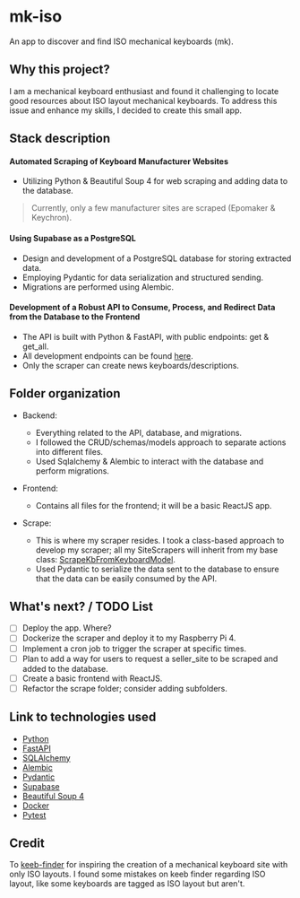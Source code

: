 # mk-iso

An app to discover and find ISO mechanical keyboards (mk).

## Why this project?

I am a mechanical keyboard enthusiast and found it challenging to locate good resources about ISO layout mechanical keyboards. To address this issue and enhance my skills, I decided to create this small app.

## Stack description

#### Automated Scraping of Keyboard Manufacturer Websites

- Utilizing Python & Beautiful Soup 4 for web scraping and adding data to the database.

> Currently, only a few manufacturer sites are scraped (Epomaker & Keychron).

#### Using Supabase as a PostgreSQL

- Design and development of a PostgreSQL database for storing extracted data.
- Employing Pydantic for data serialization and structured sending.
- Migrations are performed using Alembic.

#### Development of a Robust API to Consume, Process, and Redirect Data from the Database to the Frontend

- The API is built with Python & FastAPI, with public endpoints: get & get_all.
- All development endpoints can be found [here](backend/app/api/endpoints.md).
- Only the scraper can create news keyboards/descriptions.

## Folder organization

- Backend:
  - Everything related to the API, database, and migrations.
  - I followed the CRUD/schemas/models approach to separate actions into different files.
  - Used Sqlalchemy & Alembic to interact with the database and perform migrations.

- Frontend:
  - Contains all files for the frontend; it will be a basic ReactJS app.

- Scrape:
  - This is where my scraper resides. I took a class-based approach to develop my scraper; all my SiteScrapers will inherit from my base class: [ScrapeKbFromKeyboardModel](scrape/scrape_from_db.py).
  - Used Pydantic to serialize the data sent to the database to ensure that the data can be easily consumed by the API.

## What's next? / TODO List

- [ ] Deploy the app. Where?
- [ ] Dockerize the scraper and deploy it to my Raspberry Pi 4.
- [ ] Implement a cron job to trigger the scraper at specific times.
- [ ] Plan to add a way for users to request a seller_site to be scraped and added to the database.
- [ ] Create a basic frontend with ReactJS.
- [ ] Refactor the scrape folder; consider adding subfolders.

## Link to technologies used

- [Python](https://www.python.org/)
- [FastAPI](https://fastapi.tiangolo.com/)
- [SQLAlchemy](https://www.sqlalchemy.org/)
- [Alembic](https://alembic.sqlalchemy.org/en/latest/)
- [Pydantic](https://docs.pydantic.dev/latest/)
- [Supabase](https://supabase.com/)
- [Beautiful Soup 4](https://beautiful-soup-4.readthedocs.io/en/latest/)
- [Docker](https://www.docker.com/)
- [Pytest](https://docs.pytest.org/en/7.4.x/)

## Credit

To [keeb-finder](https://keeb-finder.com/) for inspiring the creation of a mechanical keyboard site with only ISO layouts. I found some mistakes on keeb finder regarding ISO layout, like some keyboards are tagged as ISO layout but aren't.
